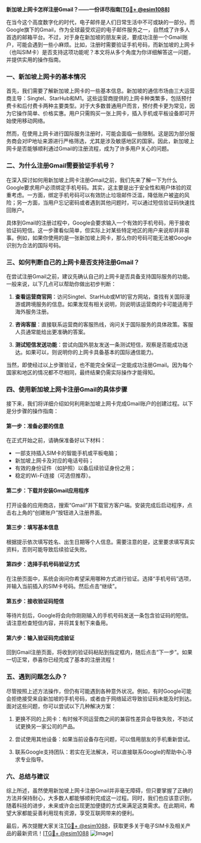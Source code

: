 **新加坡上网卡怎样注册Gmail？——一份详尽指南[[TG💪+ @esim1088](https://t.me/s/esim1088)]**

在当今这个高度数字化的时代，电子邮件是人们日常生活中不可或缺的一部分。而Google旗下的Gmail，作为全球最受欢迎的电子邮件服务之一，自然成了许多人首选的邮箱平台。不过，对于身在新加坡的朋友来说，要成功注册一个Gmail账户，可能会遇到一些小麻烦。比如，注册时需要验证手机号码，而新加坡的上网卡（也叫SIM卡）是否支持这项功能呢？本文将从多个角度为你详细解答这一问题，并提供实用的操作指南。

### 一、新加坡上网卡的基本情况

首先，我们需要了解新加坡上网卡的一些基本信息。新加坡的通信市场由三大运营商主导：Singtel、StarHub和M1。这些运营商提供的上网卡种类繁多，包括预付费卡和后付费卡两种主要类型。对于大多数普通用户而言，预付费卡更为常见，因为它操作简单、价格实惠。用户只需购买一张上网卡，插入手机或平板设备即可开始使用移动网络。

然而，在使用上网卡进行国际服务注册时，可能会面临一些限制。这是因为部分服务商会对IP地址来源进行严格筛选，尤其是涉及敏感地区的国家。因此，新加坡上网卡是否能够顺利通过Gmail的注册流程，成为了许多用户关心的问题。

### 二、为什么注册Gmail需要验证手机号？

在深入探讨如何用新加坡上网卡注册Gmail之前，我们先来了解一下为什么Google要求用户必须绑定手机号码。其实，这主要是出于安全性和用户体验的双重考虑。一方面，绑定手机号码可以有效防止垃圾邮件泛滥，降低账户被盗的风险；另一方面，当用户忘记密码或者遇到其他问题时，可以通过短信验证码快速找回账户。

具体到Gmail的注册过程中，Google会要求输入一个有效的手机号码，用于接收验证码短信。这一步骤看似简单，但实际上对某些特定地区的用户来说却并非易事。例如，如果你使用的是一张新加坡上网卡，那么你的号码可能无法被Google识别为合法的国际号码。

### 三、如何判断自己的上网卡是否支持注册Gmail？

在尝试注册Gmail之前，建议先确认自己的上网卡是否具备支持国际服务的功能。一般来说，以下几点可以帮助你做出初步判断：

1. **查看运营商官网**：访问Singtel、StarHub或M1的官方网站，查找有关国际漫游或跨境服务的信息。如果发现有相关说明，则说明该运营商的卡可能适用于海外服务注册。
   
2. **咨询客服**：直接联系运营商的客服热线，询问关于国际服务的具体政策。客服人员通常能给出更准确的答案。

3. **测试短信发送功能**：尝试向国外朋友发送一条测试短信，观察是否能成功送达。如果可以，则说明你的上网卡具备基本的国际通信能力。

当然，即使经过以上步骤验证，也不能完全保证一定能成功注册Gmail。因为每个国家和地区的情况都不尽相同，最终结果仍需实际操作才能得知。

### 四、使用新加坡上网卡注册Gmail的具体步骤

接下来，我们将详细介绍如何利用新加坡上网卡完成Gmail账户的创建过程。以下是分步骤的操作指南：

#### 第一步：准备必要的信息

在正式开始之前，请确保准备好以下材料：
- 一部支持插入SIM卡的智能手机或平板电脑；
- 新加坡上网卡及对应的电话号码；
- 有效的身份证件（如护照）以备后续验证身份之用；
- 稳定的Wi-Fi连接（可选但推荐）。

#### 第二步：下载并安装Gmail应用程序

打开设备的应用商店，搜索“Gmail”并下载官方客户端。安装完成后启动程序，点击右上角的“创建账户”按钮进入注册界面。

#### 第三步：填写基本信息

根据提示依次填写姓名、出生日期等个人信息。需要注意的是，这里要求填写真实资料，否则可能导致后续验证失败。

#### 第四步：选择手机号码验证方式

在注册页面中，系统会询问你希望采用哪种方式进行验证。选择“手机号码”选项，并输入当前插入的SIM卡号码。然后点击“继续”。

#### 第五步：接收验证码短信

等待片刻后，Google将会向你刚刚输入的手机号码发送一条包含验证码的短信。请注意检查短信内容，并将其复制下来备用。

#### 第六步：输入验证码完成验证

回到Gmail注册页面，将收到的验证码粘贴到指定框内，随后点击“下一步”。如果一切正常，恭喜你已经完成了基本的注册流程！

### 五、遇到问题怎么办？

尽管按照上述方法操作，但仍有可能遇到各种意外状况。例如，有时Google可能会拒绝接受来自新加坡的手机号码，或者由于网络延迟导致验证码未能及时到达。面对这些问题，你可以尝试以下几种解决方案：

1. 更换不同的上网卡：有时候不同运营商之间的兼容性差异会导致失败，不妨试试更换另一家公司的产品。
   
2. 尝试使用其他设备：如果当前设备存在问题，可以借用朋友的手机重新尝试。
   
3. 联系Google支持团队：若实在无法解决，可以直接联系Google的帮助中心寻求专业指导。

### 六、总结与建议

综上所述，虽然使用新加坡上网卡注册Gmail并非毫无障碍，但只要掌握了正确的方法并保持耐心，大多数人都能够顺利完成这一过程。同时，我们也应该意识到，随着科技的进步，未来或许会出现更加便捷的方式来满足这类需求。在此期间，希望大家都能妥善利用现有资源，享受互联网带来的便利。

最后，再次提醒大家关注[TG💪+ @esim1088](https://t.me/s/esim1088)，获取更多关于电子SIM卡及相关产品的最新资讯！[[TG💪+ @esim1088](https://t.me/s/esim1088) ![Image](https://i.postimg.cc/4NQfJmqS/Snipaste-2025-05-13-00-14-12.png)]